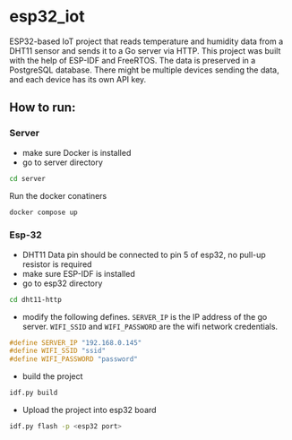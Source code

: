 # esp32_iot

ESP32-based IoT project that reads temperature and humidity data from a DHT11 sensor and sends it to a Go server via HTTP. This project was built with the help of ESP-IDF and FreeRTOS. The data is preserved in a PostgreSQL database. There might be multiple devices sending the data, and each device has its own API key.

## How to run:
### Server
<!-- - go to server directory
```bash
cd server
```
- build the project
```bash
go mod download
go run api/main.go
``` -->
- make sure Docker is installed
- go to server directory
```bash
cd server
```
Run the docker conatiners
```bash
docker compose up
```

### Esp-32
- DHT11 Data pin should be connected to pin 5 of esp32, no pull-up resistor is required
- make sure ESP-IDF is installed
- go to esp32 directory
```bash
cd dht11-http
```
- modify the following defines. `SERVER_IP` is the IP address of the go server. `WIFI_SSID` and `WIFI_PASSWORD` are the wifi network credentials.
```c
#define SERVER_IP "192.168.0.145"
#define WIFI_SSID "ssid"
#define WIFI_PASSWORD "password"
```
- build the project
```bash
idf.py build
```
- Upload the project into esp32 board
```bash
idf.py flash -p <esp32 port>
```
